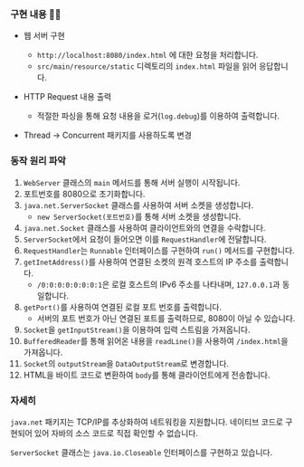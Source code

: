 ### 구현 내용 🧑‍💻

- 웹 서버 구현
    - `http://localhost:8080/index.html` 에 대한 요청을 처리합니다.
    - `src/main/resource/static` 디렉토리의 `index.html` 파일을 읽어 응답합니다.

- HTTP Request 내용 출력
    - 적절한 파싱을 통해 요청 내용을 로거(`log.debug`)를 이용하여 출력합니다.

- Thread -> Concurrent 패키지를 사용하도록 변경

### 동작 원리 파악

1. `WebServer` 클래스의 `main` 메서드를 통해 서버 실행이 시작됩니다.
2. 포트번호를 8080으로 초기화합니다.
3. `java.net.ServerSocket` 클래스를 사용하여 서버 소켓을 생성합니다.
    - `new ServerSocket(포트번호)`를 통해 서버 소켓을 생성합니다.
4. `java.net.Socket` 클래스를 사용하여 클라이언트와의 연결을 수락합니다.
5. `ServerSocket`에서 요청이 들어오면 이를 `RequestHandler`에 전달합니다.
6. `RequestHandler`는 `Runnable` 인터페이스를 구현하여 `run()` 메서드를 구현합니다.
7. `getInetAddress()`를 사용하여 연결된 소켓의 원격 호스트의 IP 주소를 출력합니다.
    - `/0:0:0:0:0:0:0:1`은 로컬 호스트의 IPv6 주소를 나타내며, `127.0.0.1`과 동일합니다.
8. `getPort()`를 사용하여 연결된 로컬 포트 번호를 출력합니다.
    - 서버의 포트 번호가 아닌 연결된 포트를 출력하므로, 8080이 아닐 수 있습니다.
9. `Socket`을 `getInputStream()`을 이용하여 입력 스트림을 가져옵니다.
10. `BufferedReader`를 통해 읽어온 내용을 `readLine()`을 사용하여 `/index.html`을 가져옵니다.
11. `Socket`의 `outputStream`을 `DataOutputStream`로 변경합니다.
12. HTML을 바이트 코드로 변환하여 `body`를 통해 클라이언트에게 전송합니다.

### 자세히

`java.net` 패키지는 TCP/IP를 추상화하여 네트워킹을 지원합니다. 네이티브 코드로 구현되어 있어 자바의 소스 코드로 직접 확인할 수 없습니다.

`ServerSocket` 클래스는 `java.io.Closeable` 인터페이스를 구현하고 있습니다.
